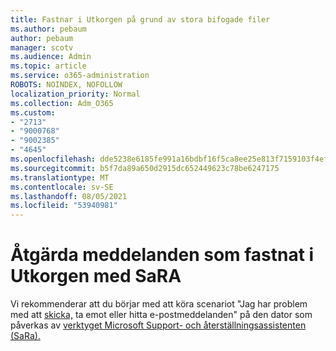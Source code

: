 ```yaml
---
title: Fastnar i Utkorgen på grund av stora bifogade filer
ms.author: pebaum
author: pebaum
manager: scotv
ms.audience: Admin
ms.topic: article
ms.service: o365-administration
ROBOTS: NOINDEX, NOFOLLOW
localization_priority: Normal
ms.collection: Adm_O365
ms.custom:
- "2713"
- "9000768"
- "9002385"
- "4645"
ms.openlocfilehash: dde5238e6185fe991a16bdbf16f5ca8ee25e813f7159103f4efbba2d2cd9d7c5
ms.sourcegitcommit: b5f7da89a650d2915dc652449623c78be6247175
ms.translationtype: MT
ms.contentlocale: sv-SE
ms.lasthandoff: 08/05/2021
ms.locfileid: "53940981"
---
```

# <a name="fix-messages-that-are-stuck-in-the-outbox-with-sara"></a>Åtgärda meddelanden som fastnat i Utkorgen med SaRA

Vi rekommenderar att du börjar med att köra scenariot "Jag har problem med att [skicka,](https://aka.ms/SaRA-OutlookSendReceive) ta emot eller hitta e-postmeddelanden" på den dator som påverkas av [verktyget Microsoft Support- och återställningsassistenten (SaRa).](https://diagnostics.office.com/#/)
